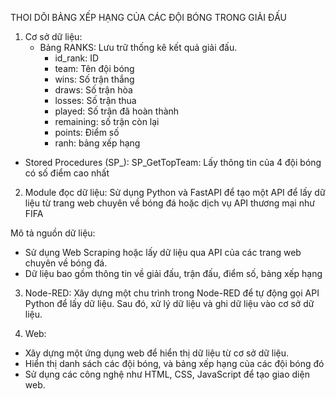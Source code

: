 THOI DÕI BẢNG XẾP HẠNG CỦA CÁC ĐỘI BÓNG TRONG GIẢI ĐẤU
1. Cơ sở dữ liệu:
    * Bảng RANKS: Lưu trữ thống kê kết quả giải đấu.
        - id_rank: ID 
        - team: Tên đội bóng
        - wins: Số trận thắng
        - draws: Số trận hòa
        - losses: Số trận thua
        - played: Số trận đã hoàn thành
        - remaining: số trận còn lại
        - points: Điểm số
        - ranh: bảng xếp hạng

* Stored Procedures (SP_):
    SP_GetTopTeam: Lấy thông tin của 4 đội bóng có số điểm cao nhất
2. Module đọc dữ liệu:
    Sử dụng Python và FastAPI để tạo một API để lấy dữ liệu từ trang web chuyên về bóng đá hoặc dịch vụ API thương mại như FIFA

Mô tả nguồn dữ liệu:
-   Sử dụng Web Scraping hoặc lấy dữ liệu qua API của các trang web chuyên về bóng đá.
-   Dữ liệu bao gồm thông tin về giải đấu, trận đấu, điểm số, bảng xếp hạng
3. Node-RED:
    Xây dựng một chu trình trong Node-RED để tự động gọi API Python để lấy dữ liệu. Sau đó, xử lý dữ liệu và ghi dữ liệu vào cơ sở dữ liệu.

4. Web:
-   Xây dựng một ứng dụng web để hiển thị dữ liệu từ cơ sở dữ liệu. 
-   Hiển thị danh sách các đội bóng, và bảng xếp hạng của các đội bóng đó
-   Sử dụng các công nghệ như HTML, CSS, JavaScript để tạo giao diện web.





